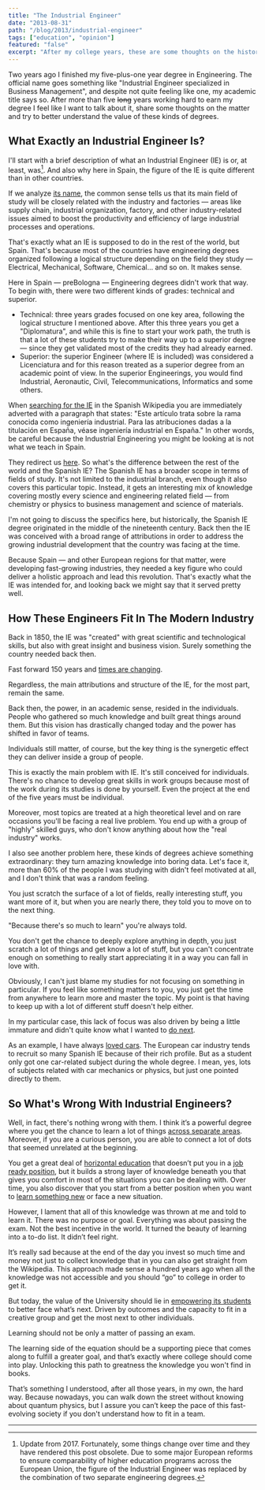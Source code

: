 ```yaml
---
title: "The Industrial Engineer"
date: "2013-08-31"
path: "/blog/2013/industrial-engineer"
tags: ["education", "opinion"]
featured: "false"
excerpt: "After my college years, these are some thoughts on the history and value of an Industrial Engineering degree."
---
```


Two years ago I finished my five-plus-one year degree in Engineering. The official name goes something like "Industrial Engineer specialized in Business Management", and despite not quite feeling like one, my academic title says so. After more than five ~~long~~ years working hard to earn my degree I feel like I want to talk about it, share some thoughts on the matter and try to better understand the value of these kinds of degrees.

## What Exactly an Industrial Engineer Is?
I'll start with a brief description of what an Industrial Engineer (IE) is or, at least, was[^1]. And also why here in Spain, the figure of the IE is quite different than in other countries.

If we analyze [its name](https://en.wikipedia.org/wiki/Industrial_engineering), the common sense tells us that its main field of study will be closely related with the industry and factories — areas like supply chain, industrial organization, factory, and other industry-related issues aimed to boost the productivity and efficiency of large industrial processes and operations.

That's exactly what an IE is supposed to do in the rest of the world, but Spain. That's because most of the countries have engineering degrees organized following a logical structure depending on the field they study — Electrical, Mechanical, Software, Chemical... and so on. It makes sense.

Here in Spain — preBologna — Engineering degrees didn't work that way. To begin with, there were two different kinds of grades: technical and superior.

* Technical: three years grades focused on one key area, following the logical structure I mentioned above. After this three years you get a "Diplomatura", and while this is fine to start your work path, the truth is that a lot of these students try to make their way up to a superior degree — since they get validated most of the credits they had already earned.
* Superior: the superior Engineer (where IE is included) was considered a Licenciatura and for this reason treated as a superior degree from an academic point of view. In the superior Engineerings, you would find Industrial, Aeronautic, Civil, Telecommunications, Informatics and some others.

When [searching for the IE](https://es.wikipedia.org/wiki/Ingenier%C3%ADa_industrial) in the Spanish Wikipedia you are immediately adverted with a paragraph that states: "Este artículo trata sobre la rama conocida como ingeniería industrial. Para las atribuciones dadas a la titulación en España, véase ingeniería industrial en España." In other words, be careful because the Industrial Engineering you might be looking at is not what we teach in Spain.

They redirect us [here](https://es.wikipedia.org/wiki/Ingenier%C3%ADa_industrial_en_España). So what's the difference between the rest of the world and the Spanish IE? The Spanish IE has a broader scope in terms of fields of study. It's not limited to the industrial branch, even though it also covers this particular topic. Instead, it gets an interesting mix of knowledge covering mostly every science and engineering related field — from chemistry or physics to business management and science of materials.

I'm not going to discuss the specifics here, but historically, the Spanish IE degree originated in the middle of the nineteenth century. Back then the IE was conceived with a broad range of attributions in order to address the growing industrial development that the country was facing at the time.

Because Spain — and other European regions for that matter, were developing fast-growing industries, they needed a key figure who could deliver a holistic approach and lead this revolution. That's exactly what the IE was intended for, and looking back we might say that it served pretty well.


## How These Engineers Fit In The Modern Industry
Back in 1850, the IE was "created" with great scientific and technological skills, but also with great insight and business vision. Surely something the country needed back then.

Fast forward 150 years and [times are changing](/blog/2016/skip-college).

Regardless, the main attributions and structure of the IE, for the most part, remain the same.

Back then, the power, in an academic sense, resided in the individuals. People who gathered so much knowledge and built great things around them. But this vision has drastically changed today and the power has shifted in favor of teams.

Individuals still matter, of course, but the key thing is the synergetic effect they can deliver inside a group of people.

This is exactly the main problem with IE. It's still conceived for individuals. There's no chance to develop great skills in work groups because most of the work during its studies is done by yourself. Even the project at the end of the five years must be individual.

Moreover, most topics are treated at a high theoretical level and on rare occasions you'll be facing a real live problem. You end up with a group of "highly" skilled guys, who don't know anything about how the "real industry" works.

I also see another problem here, these kinds of degrees achieve something extraordinary: they turn amazing knowledge into boring data. Let's face it, more than 60% of the people I was studying with didn't feel motivated at all, and I don't think that was a random feeling.

You just scratch the surface of a lot of fields, really interesting stuff, you want more of it, but when you are nearly there, they told you to move on to the next thing.

"Because there's so much to learn" you're always told.

You don't get the chance to deeply explore anything in depth, you just scratch a lot of things and get know a lot of stuff, but you can't concentrate enough on something to really start appreciating it in a way you can fall in love with.

Obviously, I can't just blame my studies for not focusing on something in particular. If you feel like something matters to you, you just get the time from anywhere to learn more and master the topic. My point is that having to keep up with a lot of different stuff doesn't help either.

In my particular case, this lack of focus was also driven by being a little immature and didn't quite know what I wanted to [do next](/blog/2013/iomando-prologue).

As an example, I have always [loved cars](/blog/2016/drivetrains). The European car industry tends to recruit so many Spanish IE because of their rich profile. But as a student only got one car-related subject during the whole degree. I mean, yes, lots of subjects related with car mechanics or physics, but just one pointed directly to them.


## So What's Wrong With Industrial Engineers?
Well, in fact, there's nothing wrong with them. I think it’s a powerful degree where you get the chance to learn a lot of things [across separate areas](/blog/2017/alignment). Moreover, if you are a curious person, you are able to connect a lot of dots that seemed unrelated at the beginning.

You get a great deal of [horizontal education](/blog/2016/hybrid-profile) that doesn’t put you in a [job ready position](/blog/2017/curiosity), but it builds a strong layer of knowledge beneath you that gives you comfort in most of the situations you can be dealing with. Over time, you also discover that you start from a better position when you want to [learn something new](/blog/2018/udacity-dand) or face a new situation.

However, I lament that all of this knowledge was thrown at me and told to learn it. There was no purpose or goal. Everything was about passing the exam. Not the best incentive in the world. It turned the beauty of learning into a to-do list. It didn’t feel right.

It’s really sad because at the end of the day you invest so much time and money not just to collect knowledge that in you can also get straight from the Wikipedia. This approach made sense a hundred years ago when all the knowledge was not accessible and you should “go” to college in order to get it.

But today, the value of the University should lie in [empowering its students](/blog/2017/community) to better face what’s next. Driven by outcomes and the capacity to fit in a creative group and get the most next to other individuals.

Learning should not be only a matter of passing an exam.

The learning side of the equation should be a supporting piece that comes along to fulfill a greater goal, and that’s exactly where college should come into play. Unlocking this path to greatness the knowledge you won't find in books.

That’s something I understood, after all those years, in my own, the hard way. Because nowadays, you can walk down the street without knowing about quantum physics, but I assure you can’t keep the pace of this fast-evolving society if you don't understand how to fit in a team.

---
[^1]: Update from 2017. Fortunately, some things change over time and they have rendered this post obsolete. Due to some major European reforms to ensure comparability of higher education programs across the European Union, the figure of the Industrial Engineer was replaced by the combination of two separate engineering degrees.